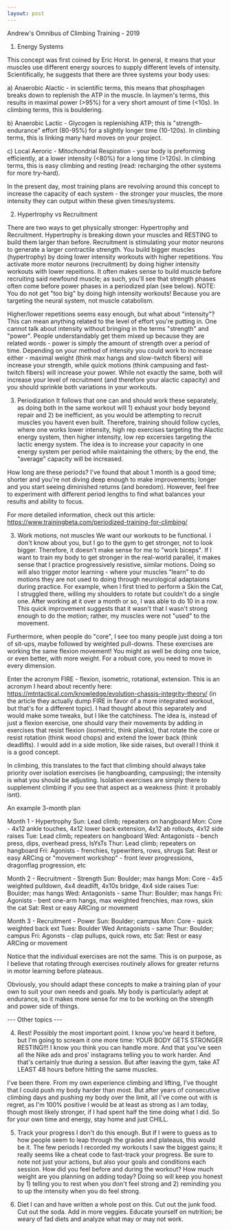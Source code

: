 ```yaml
---
layout: post
---
```

Andrew's Omnibus of Climbing Training - 2019

1. Energy Systems

This concept was first coined by Eric Horst. In general, it means that your muscles use different energy sources to supply different levels of intensity. Scientifically, he suggests that there are three systems your body uses:

a) Anaerobic Alactic - in scientific terms, this means that phosphagen breaks down to replenish the ATP in the muscle. In laymen's terms, this results in maximal power (>95%) for a very short amount of time (<10s). In climbing terms, this is bouldering.

b) Anaerobic Lactic - Glycogen is replenishing ATP; this is "strength-endurance" effort (80-95%) for a slightly longer time (10-120s). In climbing terms, this is linking many hard moves on your project.

c) Local Aeroric - Mitochondrial Respiration - your body is preforming efficiently, at a lower intensity (<80%) for a long time (>120s). In climbing terms, this is easy climbing and resting (read: recharging the other systems for more try-hard).

In the present day, most training plans are revolving around this concept to increase the capacity of each system - the stronger your muscles, the more intensity they can output within these given times/systems. 

2. Hypertrophy vs Recruitment

There are two ways to get physically stronger: Hypertrophy and Recruitment.
Hypertrophy is breaking down your muscles and RESTING to build them larger than before. Recruitment is stimulating your motor neurons to generate a larger contractile strength.
You build bigger muscles (hypertrophy) by doing lower intensity workouts with higher repetitions. 
You activate more motor neurons (recruitment) by doing higher intensity workouts with lower repeitions.
It often makes sense to build muscle before recruiting said newfound muscle; as such, you'll see that strength phases often come before power phases in a periodized plan (see below).
NOTE: You do not get "too big" by doing high intensity workouts! Because you are targeting the neural system, not muscle catabolism. 

Higher/lower repetitions seems easy enough, but what about "intensity"? This can mean anything related to the level of effort you're putting in. One cannot talk about intensity without bringing in the terms "strength" and "power". People understandably get them mixed up because they are related words - power is simply the amount of strength over a period of time. Depending on your method of intensity you could work to increase either - maximal weight (think max hangs and slow-twitch fibers) will increase your strength, while quick motions (think campusing and fast-twitch fibers) will increase your power. While not exactly the same, both will increase your level of recruitment (and therefore your alactic capacity) and you should sprinkle both variations in your workouts.

3. Periodization
It follows that one can and should work these separately, as doing both in the same workout will 1) exhaust your body beyond repair and 2) be inefficient, as you would be attempting to recruit muscles you havent even built. Therefore, training should follow cycles, where one works lower intensity, high rep exercises targeting the Alactic energy system, then higher intensity, low rep excersies targeting the lactic energy system. The idea is to increase your capacity in one energy system per period while maintaining the others; by the end, the "average" capacity will be increased. 

How long are these periods? I've found that about 1 month is a good time; shorter and you're not diving deep enough to make improvements; longer and you start seeing diminished returns (and boredom). However, feel free to experiment with different period lengths to find what balances your results and ability to focus.

For more detailed information, check out this article:
https://www.trainingbeta.com/periodized-training-for-climbing/ 

3. Work motions, not muscles
We want our workouts to be functional. I don't know about you, but I go to the gym to get stronger, not to look bigger. Therefore, it doesn't make sense for me to "work biceps". If I want to train my body to get stronger in the real-world parallel, it makes sense that I practice progressively resistive, similar motions. Doing so will also trigger motor learning - where your muscles "learn" to do motions they are not used to doing through neurological adaptaions during practice. For example, when I first tried to perform a Skin the Cat, I struggled there, willing my shoulders to rotate but couldn't do a single one. After working at it over a month or so, I was able to do 10 in a row. This quick improvement suggests that it wasn't that I wasn't strong enough to do the motion; rather, my muscles were not "used" to the movement.

Furthermore, when people do "core", I see too many people just doing a ton of sit-ups, maybe followed by weighted pull-downs. These exercises are working the same flexion movement! You might as well be doing one twice, or even better, with more weight. For a robust core, you need to move in every dimension.

Enter the acronym FIRE - flexion, isometric, rotational, extension. This is an acronym I heard about recently here: https://mtntactical.com/knowledge/evolution-chassis-integrity-theory/ (in the article they actually dump FIRE in favor of a more integrated workout, but that's for a different topic). I had thought about this separately and would make some tweaks, but I like the catchiness. The idea is, instead of just a flexion exercise, one should vary their movements by adding in exercises that resist flexion (isometric, think planks), that rotate the core or resist rotation (think wood chops) and extend the lower back (think deadlifts). I would add in a side motion, like side raises, but overall I think it is a good concept.

In climbing, this translates to the fact that climbing should always take priority over isolation exercises (ie hangboarding, campusing); the intensity is what you should be adjusting. Isolation exercises are simply there to supplement climbing if you see that aspect as a weakness (hint: it probably isnt).

An example 3-month plan

Month 1 - Hypertrophy
Sun: Lead climb; repeaters on hangboard
Mon: Core - 4x12 ankle touches, 4x12 lower back extension, 4x12 ab rollouts, 4x12 side raises
Tue: Lead climb; repeaters on hangboard
Wed: Antagonists - bench press, dips, overhead press, IsYsTs
Thur: Lead climb; repeaters on hangboard
Fri: Agonists - frenchies, typewriters, rows, shrugs
Sat: Rest or easy ARCing or "movement workshop" - front lever progressions, dragonflag progression, etc

Month 2 - Recruitment - Strength
Sun: Boulder; max hangs
Mon: Core - 4x5 weighted pulldown, 4x4 deadlift, 4x10s bridge, 4x4 side raises
Tue: Boulder; max hangs
Wed: Antagonists - same
Thur: Boulder; max hangs
Fri: Agonists - bent one-arm hangs, max weighted frenchies, max rows, skin the cat
Sat: Rest or easy ARCing or movement

Month 3 - Recruitment - Power
Sun: Boulder; campus
Mon: Core - quick weighted back ext
Tues: Boulder
Wed Antagonists - same
Thur: Boulder; campus
Fri: Agonsts - clap pullups, quick rows, etc
Sat: Rest or easy ARCing or movement

Notice that the individual exercises are not the same. This is on purpose, as I believe that rotating through exercises routinely allows for greater returns in motor learning before plateaus.

Obviously, you should adapt these concepts to make a training plan of your own to suit your own needs and goals. My body is particularly adept at endurance, so it makes more sense for me to be working on the strength and power side of things.


--- Other topics ---

4. Rest!
Possibly the most important point. I know you've heard it before, but I'm going to scream it one more time: YOUR BODY GETS STRONGER RESTING!!! I know you think you can handle more. And that you've seen all the Nike ads and pros' instagrams telling you to work harder. And that's certainly true during a session. But after leaving the gym, take AT LEAST 48 hours before hitting the same muscles. 

I've been there. From my own experience climbing and lifting, I've thought that I could push my body harder than most. But after years of consecutive climbing days and pushing my body over the limit, all I've come out with is regret, as I'm 100% positive I would be at least as strong as I am today, though most likely stronger, if I had spent half the time doing what I did. So for your own time and energy, stay home and just CHILL.

5. Track your progress
I don't do this enough. But if I were to guess as to how people seem to leap through the grades and plateaus, this would be it. The few periods I recorded my workouts I saw the biggest gains; it really seems like a cheat code to fast-track your progress. Be sure to note not just your actions, but also your goals and conditions each session. How did you feel before and during the workout? How much weight are you planning on adding today? Doing so will keep you honest by 1) telling you to rest when you don't feel strong and 2) reminding you to up the intensity when you do feel strong.

6. Diet
I can and have written a whole post on this. Cut out the junk food. Cut out the soda. Add in more veggies. Educate yourself on nutrition; be weary of fad diets and analyze what may or may not work. 
